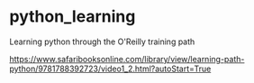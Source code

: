 # python_learning

Learning python through the O'Reilly training path

https://www.safaribooksonline.com/library/view/learning-path-python/9781788392723/video1_2.html?autoStart=True
